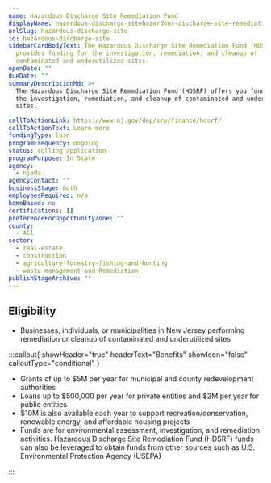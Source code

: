 ```yaml
---
name: Hazardous Discharge Site Remediation Fund
displayName: hazardous-discharge-sitehazardous-discharge-site-remediation-fund
urlSlug: hazardous-discharge-site
id: hazardous-discharge-site
sidebarCardBodyText: The Hazardous Discharge Site Remediation Fund (HDSRF)
  provides funding for the investigation, remediation, and cleanup of
  contaminated and underutilized sites.
openDate: ""
dueDate: ""
summaryDescriptionMd: >+
  The Hazardous Discharge Site Remediation Fund (HDSRF) offers you funding for
  the investigation, remediation, and cleanup of contaminated and underutilized
  sites.

callToActionLink: https://www.nj.gov/dep/srp/finance/hdsrf/
callToActionText: Learn more
fundingType: loan
programFrequency: ongoing
status: rolling application
programPurpose: In State
agency:
  - njeda
agencyContact: ""
businessStage: both
employeesRequired: n/a
homeBased: no
certifications: []
preferenceForOpportunityZone: ""
county:
  - All
sector:
  - real-estate
  - construction
  - agriculture-forestry-fishing-and-hunting
  - waste-management-and-Remediation
publishStageArchive: ""
---
```


## Eligibility

- Businesses, individuals, or municipalities in New Jersey performing remediation or cleanup of contaminated and underutilized sites

:::callout{ showHeader="true" headerText="Benefits" showIcon="false" calloutType="conditional" }

- Grants of up to $5M per year for municipal and county redevelopment authorities
- Loans up to $500,000 per year for private entities and $2M per year for public entities
- $10M is also available each year to support recreation/conservation, renewable energy, and affordable housing projects
- Funds are for environmental assessment, investigation, and remediation activities. Hazardous Discharge Site Remediation Fund (HDSRF) funds can also be leveraged to obtain funds from other sources such as U.S. Environmental Protection Agency (USEPA)

:::
